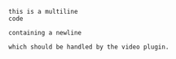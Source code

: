 ``` <video src="https://www.youtube.com/embed/dQw4w9WgXcQ"/>
  this is a multiline
  code

  containing a newline

  which should be handled by the video plugin.
```